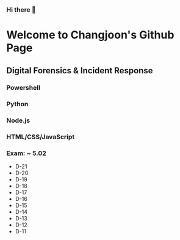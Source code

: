 ### Hi there 👋

# Welcome to Changjoon's Github Page

## Digital Forensics & Incident Response

### Powershell
### Python
### Node.js
### HTML/CSS/JavaScript

### Exam: ~ 5.02
- D-21
- D-20
- D-19
- D-18
- D-17
- D-16
- D-15
- D-14
- D-13
- D-12
- D-11
